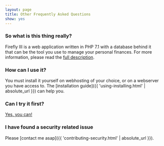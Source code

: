 ```yaml
---
layout: page
title: Other Frequently Asked Questions
show: yes
---
```


### So what is this thing really?

Firefly III is a web application written in PHP 7.1 with a database behind it that can be the tool you use to manage your personal finances. For more information, please read the [full description](/description/).

### How can I use it?

You must install it yourself on webhosting of your choice, or on a webserver you have access to. The [installation guide]({{ 'using-installing.html' | absolute_url }}) can help you.

### Can I try it first?

[Yes, you can!](https://demo.firefly-iii.org/)

### I have found a security related issue

Please [contact me asap]({{ 'contributing-security.html' | absolute_url }}).

